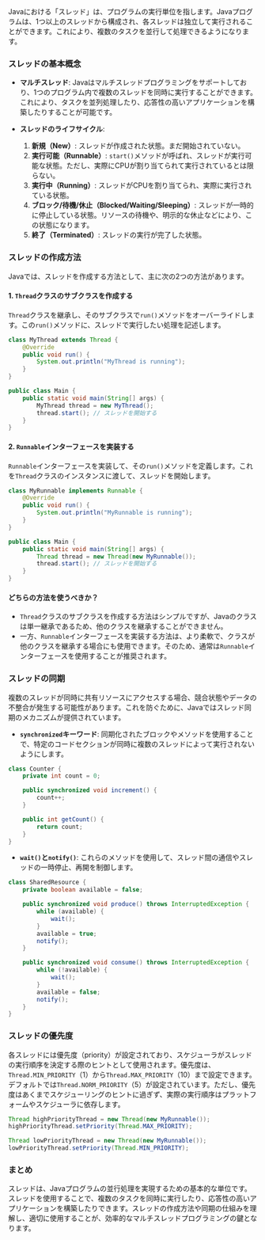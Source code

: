 Javaにおける「スレッド」は、プログラムの実行単位を指します。Javaプログラムは、1つ以上のスレッドから構成され、各スレッドは独立して実行されることができます。これにより、複数のタスクを並行して処理できるようになります。

### スレッドの基本概念

- **マルチスレッド**: Javaはマルチスレッドプログラミングをサポートしており、1つのプログラム内で複数のスレッドを同時に実行することができます。これにより、タスクを並列処理したり、応答性の高いアプリケーションを構築したりすることが可能です。

- **スレッドのライフサイクル**:
  1. **新規（New）**: スレッドが作成された状態。まだ開始されていない。
  2. **実行可能（Runnable）**: `start()`メソッドが呼ばれ、スレッドが実行可能な状態。ただし、実際にCPUが割り当てられて実行されているとは限らない。
  3. **実行中（Running）**: スレッドがCPUを割り当てられ、実際に実行されている状態。
  4. **ブロック/待機/休止（Blocked/Waiting/Sleeping）**: スレッドが一時的に停止している状態。リソースの待機や、明示的な休止などにより、この状態になります。
  5. **終了（Terminated）**: スレッドの実行が完了した状態。

### スレッドの作成方法

Javaでは、スレッドを作成する方法として、主に次の2つの方法があります。

#### 1. `Thread`クラスのサブクラスを作成する

`Thread`クラスを継承し、そのサブクラスで`run()`メソッドをオーバーライドします。この`run()`メソッドに、スレッドで実行したい処理を記述します。

```java
class MyThread extends Thread {
    @Override
    public void run() {
        System.out.println("MyThread is running");
    }
}

public class Main {
    public static void main(String[] args) {
        MyThread thread = new MyThread();
        thread.start(); // スレッドを開始する
    }
}
```

#### 2. `Runnable`インターフェースを実装する

`Runnable`インターフェースを実装して、その`run()`メソッドを定義します。これを`Thread`クラスのインスタンスに渡して、スレッドを開始します。

```java
class MyRunnable implements Runnable {
    @Override
    public void run() {
        System.out.println("MyRunnable is running");
    }
}

public class Main {
    public static void main(String[] args) {
        Thread thread = new Thread(new MyRunnable());
        thread.start(); // スレッドを開始する
    }
}
```

#### どちらの方法を使うべきか？

- `Thread`クラスのサブクラスを作成する方法はシンプルですが、Javaのクラスは単一継承であるため、他のクラスを継承することができません。
- 一方、`Runnable`インターフェースを実装する方法は、より柔軟で、クラスが他のクラスを継承する場合にも使用できます。そのため、通常は`Runnable`インターフェースを使用することが推奨されます。

### スレッドの同期

複数のスレッドが同時に共有リソースにアクセスする場合、競合状態やデータの不整合が発生する可能性があります。これを防ぐために、Javaではスレッド同期のメカニズムが提供されています。

- **`synchronized`キーワード**: 同期化されたブロックやメソッドを使用することで、特定のコードセクションが同時に複数のスレッドによって実行されないようにします。

```java
class Counter {
    private int count = 0;

    public synchronized void increment() {
        count++;
    }

    public int getCount() {
        return count;
    }
}
```

- **`wait()`と`notify()`**: これらのメソッドを使用して、スレッド間の通信やスレッドの一時停止、再開を制御します。

```java
class SharedResource {
    private boolean available = false;

    public synchronized void produce() throws InterruptedException {
        while (available) {
            wait();
        }
        available = true;
        notify();
    }

    public synchronized void consume() throws InterruptedException {
        while (!available) {
            wait();
        }
        available = false;
        notify();
    }
}
```

### スレッドの優先度

各スレッドには優先度（priority）が設定されており、スケジューラがスレッドの実行順序を決定する際のヒントとして使用されます。優先度は、`Thread.MIN_PRIORITY`（1）から`Thread.MAX_PRIORITY`（10）まで設定できます。デフォルトでは`Thread.NORM_PRIORITY`（5）が設定されています。ただし、優先度はあくまでスケジューリングのヒントに過ぎず、実際の実行順序はプラットフォームやスケジューラに依存します。

```java
Thread highPriorityThread = new Thread(new MyRunnable());
highPriorityThread.setPriority(Thread.MAX_PRIORITY);

Thread lowPriorityThread = new Thread(new MyRunnable());
lowPriorityThread.setPriority(Thread.MIN_PRIORITY);
```

### まとめ

スレッドは、Javaプログラムの並行処理を実現するための基本的な単位です。スレッドを使用することで、複数のタスクを同時に実行したり、応答性の高いアプリケーションを構築したりできます。スレッドの作成方法や同期の仕組みを理解し、適切に使用することが、効率的なマルチスレッドプログラミングの鍵となります。
